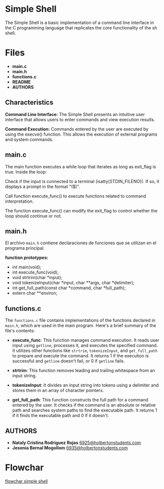 # Simple Shell

The Simple Shell is a basic implementation of a command line interface in the C programming language that replicates the core functionality of the sh shell.

# Files

 - **main.c** 
 - **main.h**
 -  **functions.c**
 -  **README**
 - **AUTHORS**

## Characteristics

**Command Line Interface:** The Simple Shell presents an intuitive user interface that allows users to enter commands and view execution results.

**Command Execution:** Commands entered by the user are executed by using the execve() function. This allows the execution of external programs and system commands.

## main.c
The main function executes a while loop that iterates as long as exit_flag is true. Inside the loop:

Check if the input is connected to a terminal (isatty(STDIN_FILENO)). If so, it displays a prompt in the format "($)".

Call function execute_func() to execute functions related to command interpretation.

The function execute_func() can modify the exit_flag to control whether the loop should continue or not.

## main.h

El archivo `main.h` contiene declaraciones de funciones que se utilizan en el programa principal.

**function prototypes:**

 
 - int main(void); 
 - int execute_func(void);
 - void strtrim(char *input);
 - void tokenizeInput(char *input, char **args, char *delimiter);
 - int get_full_path(const char *command, char *full_path);
 - extern char **environ;


## functions.c

The `functions.c` file contains implementations of the functions declared in `main.h`, which are used in the main program. Here's a brief summary of the file's contents:

-   **execute_func**: This function manages command execution. It reads user input using `getline`, processes it, and executes the specified command. It utilizes other functions like `strtrim`, `tokenizeInput`, and `get_full_path` to prepare and execute the command. It returns 1 if the execution is successful and `getline` doesn't fail, or 0 if `getline` fails.
    
-   **strtrim**: This function removes leading and trailing whitespace from an input string.
    
-   **tokenizeInput**: It divides an input string into tokens using a delimiter and stores them in an array of character pointers.
    
-   **get_full_path**: This function constructs the full path for a command entered by the user. It checks if the command is an absolute or relative path and searches system paths to find the executable path. It returns 1 if it finds the executable path and 0 if it doesn't.

## AUTHORS

 - **Nataly Cristina Rodriguez Rojas** <6925@holbertonstudents.com>
 - **Jesenia Bernal Mogollom** <6935@holbertonstudents.com>

# Flowchar
[flowchar simple shell](https://drive.google.com/file/d/1C3Qgq55CL5VPchin7JezLFs2MvH1TlOZ/view?usp=sharing)

